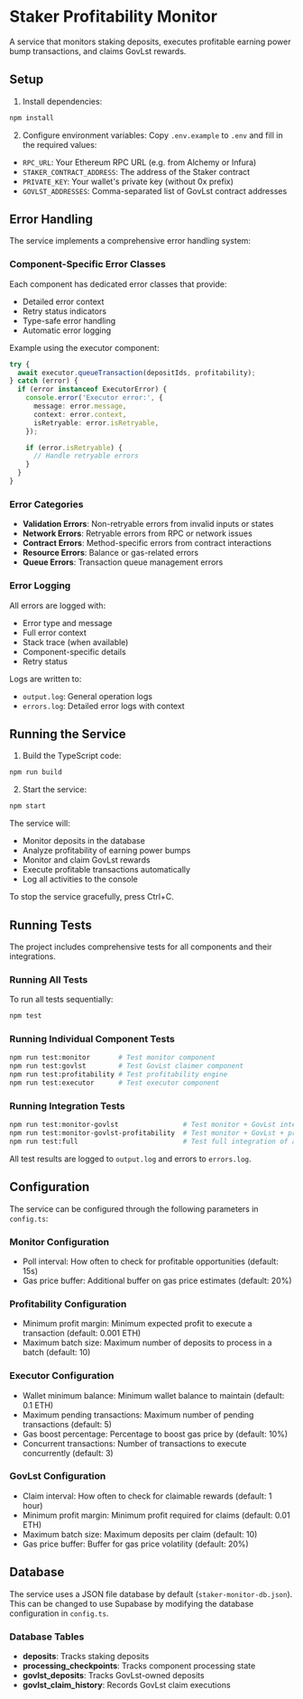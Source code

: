 # Staker Profitability Monitor

A service that monitors staking deposits, executes profitable earning power bump transactions, and claims GovLst rewards.

## Setup

1. Install dependencies:

```bash
npm install
```

2. Configure environment variables:
   Copy `.env.example` to `.env` and fill in the required values:

- `RPC_URL`: Your Ethereum RPC URL (e.g. from Alchemy or Infura)
- `STAKER_CONTRACT_ADDRESS`: The address of the Staker contract
- `PRIVATE_KEY`: Your wallet's private key (without 0x prefix)
- `GOVLST_ADDRESSES`: Comma-separated list of GovLst contract addresses

## Error Handling

The service implements a comprehensive error handling system:

### Component-Specific Error Classes

Each component has dedicated error classes that provide:

- Detailed error context
- Retry status indicators
- Type-safe error handling
- Automatic error logging

Example using the executor component:

```typescript
try {
  await executor.queueTransaction(depositIds, profitability);
} catch (error) {
  if (error instanceof ExecutorError) {
    console.error('Executor error:', {
      message: error.message,
      context: error.context,
      isRetryable: error.isRetryable,
    });

    if (error.isRetryable) {
      // Handle retryable errors
    }
  }
}
```

### Error Categories

- **Validation Errors**: Non-retryable errors from invalid inputs or states
- **Network Errors**: Retryable errors from RPC or network issues
- **Contract Errors**: Method-specific errors from contract interactions
- **Resource Errors**: Balance or gas-related errors
- **Queue Errors**: Transaction queue management errors

### Error Logging

All errors are logged with:

- Error type and message
- Full error context
- Stack trace (when available)
- Component-specific details
- Retry status

Logs are written to:

- `output.log`: General operation logs
- `errors.log`: Detailed error logs with context

## Running the Service

1. Build the TypeScript code:

```bash
npm run build
```

2. Start the service:

```bash
npm start
```

The service will:

- Monitor deposits in the database
- Analyze profitability of earning power bumps
- Monitor and claim GovLst rewards
- Execute profitable transactions automatically
- Log all activities to the console

To stop the service gracefully, press Ctrl+C.

## Running Tests

The project includes comprehensive tests for all components and their integrations.

### Running All Tests

To run all tests sequentially:

```bash
npm test
```

### Running Individual Component Tests

```bash
npm run test:monitor       # Test monitor component
npm run test:govlst        # Test GovLst claimer component
npm run test:profitability # Test profitability engine
npm run test:executor      # Test executor component
```

### Running Integration Tests

```bash
npm run test:monitor-govlst                # Test monitor + GovLst integration
npm run test:monitor-govlst-profitability  # Test monitor + GovLst + profitability
npm run test:full                          # Test full integration of all components
```

All test results are logged to `output.log` and errors to `errors.log`.

## Configuration

The service can be configured through the following parameters in `config.ts`:

### Monitor Configuration

- Poll interval: How often to check for profitable opportunities (default: 15s)
- Gas price buffer: Additional buffer on gas price estimates (default: 20%)

### Profitability Configuration

- Minimum profit margin: Minimum expected profit to execute a transaction (default: 0.001 ETH)
- Maximum batch size: Maximum number of deposits to process in a batch (default: 10)

### Executor Configuration

- Wallet minimum balance: Minimum wallet balance to maintain (default: 0.1 ETH)
- Maximum pending transactions: Maximum number of pending transactions (default: 5)
- Gas boost percentage: Percentage to boost gas price by (default: 10%)
- Concurrent transactions: Number of transactions to execute concurrently (default: 3)

### GovLst Configuration

- Claim interval: How often to check for claimable rewards (default: 1 hour)
- Minimum profit margin: Minimum profit required for claims (default: 0.01 ETH)
- Maximum batch size: Maximum deposits per claim (default: 10)
- Gas price buffer: Buffer for gas price volatility (default: 20%)

## Database

The service uses a JSON file database by default (`staker-monitor-db.json`). This can be changed to use Supabase by modifying the database configuration in `config.ts`.

### Database Tables

- **deposits**: Tracks staking deposits
- **processing_checkpoints**: Tracks component processing state
- **govlst_deposits**: Tracks GovLst-owned deposits
- **govlst_claim_history**: Records GovLst claim executions
